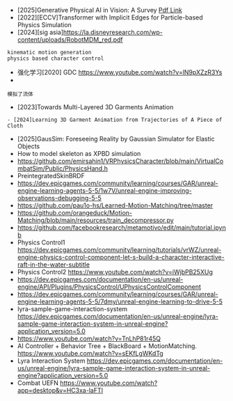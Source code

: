 - [2025]Generative Physical AI in Vision: A Survey [Pdf Link](https://arxiv.org/pdf/2501.10928v2)
- [2022][ECCV]Transformer with Implicit Edges for Particle-based Physics Simulation
- [2024][sig asia]https://la.disneyresearch.com/wp-content/uploads/RobotMDM_red.pdf
```
kinematic motion generation
physics based character control
```
- 强化学习[2020] GDC https://www.youtube.com/watch?v=lN9pXZzR3Ys
- 
```
模拟了流体
```
- [2023]Towards Multi-Layered 3D Garments Animation
```
- [2024]Learning 3D Garment Animation from Trajectories of A Piece of Cloth
```
- [2025]GausSim: Foreseeing Reality by Gaussian Simulator for Elastic Objects
- How to model skeleton as XPBD simulation 
- https://github.com/emirsahin1/VRPhysicsCharacter/blob/main/VirtualCombatSim/Public/PhysicsHand.h
- PreintegratedSkinBRDF
- https://dev.epicgames.com/community/learning/courses/GAR/unreal-engine-learning-agents-5-5/1w7V/unreal-engine-improving-observations-debugging-5-5
- https://github.com/pau1o-hs/Learned-Motion-Matching/tree/master
- https://github.com/orangeduck/Motion-Matching/blob/main/resources/train_decompressor.py
- https://github.com/facebookresearch/metamotivo/edit/main/tutorial.ipynb
- Physics Control1 https://dev.epicgames.com/community/learning/tutorials/vrWZ/unreal-engine-physics-control-component-let-s-build-a-character-interactive-raft-in-the-water-subtitle
- Physics Control2 https://www.youtube.com/watch?v=iWjbPB25XUg
- https://dev.epicgames.com/documentation/en-us/unreal-engine/API/Plugins/PhysicsControl/UPhysicsControlComponent
- https://dev.epicgames.com/community/learning/courses/GAR/unreal-engine-learning-agents-5-5/7dmy/unreal-engine-learning-to-drive-5-5
- lyra-sample-game-interaction-system https://dev.epicgames.com/documentation/en-us/unreal-engine/lyra-sample-game-interaction-system-in-unreal-engine?application_version=5.0
- https://www.youtube.com/watch?v=TnLhP81r45Q
- AI Controller + Behavior Tree + BlackBoard + MotionMatching. https://www.youtube.com/watch?v=sEKfLgWKdTg
- Lyra Interaction System https://dev.epicgames.com/documentation/en-us/unreal-engine/lyra-sample-game-interaction-system-in-unreal-engine?application_version=5.0
- Combat UEFN https://www.youtube.com/watch?app=desktop&v=HC3xa-laFTI  

